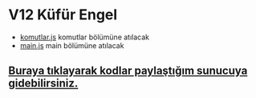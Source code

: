 # V12 Küfür Engel
- [komutlar.js](https://github.com/erensenell/v12-kufur-engel/blob/main/komutlar.js) komutlar bölümüne atılacak
- [main.js](https://github.com/erensenell/v12-kufur-engel/blob/main/main.js) main bölümüne atılacak

## [Buraya tıklayarak kodlar paylaştığım sunucuya gidebilirsiniz.](https://discord.gg/vj86Nq48Pj)
